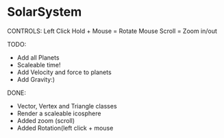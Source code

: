 SolarSystem
===========

CONTROLS:
Left Click Hold + Mouse	= 	Rotate 
Mouse Scroll 		= 	Zoom in/out

TODO:
* Add all Planets
* Scaleable time!
* Add Velocity and force to planets
* Add Gravity:)

DONE:
* Vector, Vertex and Triangle classes
* Render a scaleable icosphere
* Added zoom (scroll)
* Added Rotation(left click + mouse
